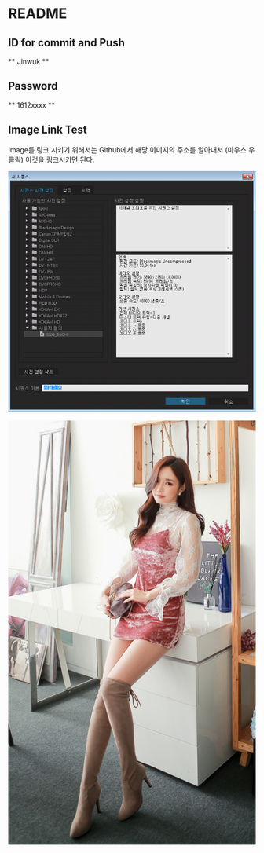 README
======

## ID for commit and Push 

** Jinwuk **

## Password 

** 1612xxxx **


## Image Link Test

Image를 링크 시키기 위해서는 Github에서 해당 이미지의 주소를 알아내서 (마우스 우 클릭) 이것을 링크시키면 된다.

![Iamge](https://raw.githubusercontent.com/Jinwuk/md/9984e93bf184907664be61277644bfe43b151e9c/img/0001.png)

![Girl](https://github.com/Jinwuk/md/blob/master/img/0010320.png?raw=true)



